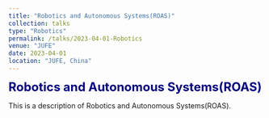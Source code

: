 ```yaml
---
title: "Robotics and Autonomous Systems(ROAS)"
collection: talks
type: "Robotics"
permalink: /talks/2023-04-01-Robotics
venue: "JUFE"
date: 2023-04-01
location: "JUFE, China"
---
```


<font color=Navy size=5 > <strong> Robotics and Autonomous Systems(ROAS) </strong> </font>

This is a description of Robotics and Autonomous Systems(ROAS).